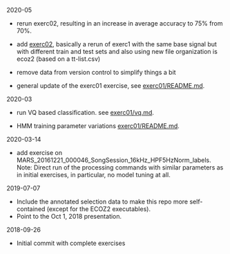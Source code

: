 2020-05

- rerun exerc02, resulting in an increase in average accuracy to 75% from 70%.
- add [exerc02](exerc02), basically a rerun of exerc1 with the same base
  signal but with different train and test sets and also using new
  file organization is ecoz2 (based on a tt-list.csv)

- remove data from version control to simplify things a bit

- general update of the exerc01 exercise,
  see [exerc01/README.md](exerc01/README.md).


2020-03

- run VQ based classification.
  see [exerc01/vq.md](exerc01/vq.md).
    
- HMM training parameter variations [exerc01/README.md](exerc01/README.md).

2020-03-14

- add exercise on MARS_20161221_000046_SongSession_16kHz_HPF5HzNorm_labels.
  Note: Direct run of the processing commands with similar parameters as
  in initial exercises, in particular, no model tuning at all.

2019-07-07

- Include the annotated selection data to make this repo more self-contained
  (except for the ECOZ2 executables).
- Point to the Oct 1, 2018 presentation.

2018-09-26

- Initial commit with complete exercises